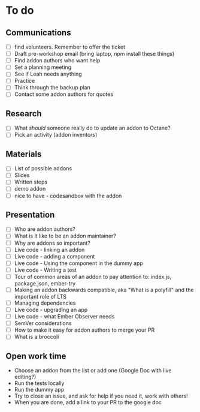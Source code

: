 # To do

## Communications

- [ ] find volunteers. Remember to offer the ticket
- [ ] Draft pre-workshop email (bring laptop, npm install these things)
- [ ] Find addon authors who want help
- [ ] Set a planning meeting
- [ ] See if Leah needs anything
- [ ] Practice
- [ ] Think through the backup plan
- [ ] Contact some addon authors for quotes

## Research

- [ ] What _should_ someone really do to update an addon to Octane?
- [ ] Pick an activity (addon inventors)

## Materials

- [ ] List of possible addons
- [ ] Slides
- [ ] Written steps
- [ ] demo addon
- [ ] nice to have - codesandbox with the addon

## Presentation

- [ ] Who are addon authors?
- [ ] What is it like to be an addon maintainer?
- [ ] Why are addons so important?
- [ ] Live code - linking an addon
- [ ] Live code - adding a component
- [ ] Live code - Using the component in the dummy app
- [ ] Live code - Writing a test
- [ ] Tour of common areas of an addon to pay attention to: index.js, package.json, ember-try
- [ ] Making an addon backwards compatible, aka "What is a polyfill" and the important role of LTS
- [ ] Managing dependencies
- [ ] Live code - upgrading an app
- [ ] Live code - what Ember Observer needs
- [ ] SemVer considerations
- [ ] How to make it easy for addon authors to merge your PR
- [ ] What is a broccoli

## Open work time

- Choose an addon from the list or add one (Google Doc with live editing?)
- Run the tests locally
- Run the dummy app
- Try to close an issue, and ask for help if you need it, work with others!
- When you are done, add a link to your PR to the google doc
